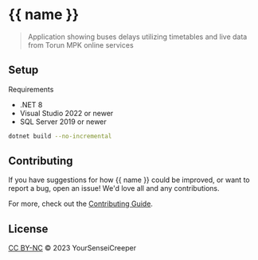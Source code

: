 # {{ name }}

> Application showing buses delays utilizing timetables and live data from Torun MPK online services

## Setup

Requirements
- .NET 8
- Visual Studio 2022 or newer
- SQL Server 2019 or newer

```sh
dotnet build --no-incremental
```

## Contributing

If you have suggestions for how {{ name }} could be improved, or want to report a bug, open an issue! We'd love all and any contributions.

For more, check out the [Contributing Guide](CONTRIBUTING.md).

## License

[CC BY-NC](LICENSE) © 2023 YourSenseiCreeper